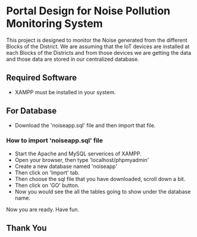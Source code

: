 # Portal Design for Noise Pollution Monitoring System

This project is designed to monitor the Noise generated from the different Blocks of the District.
We are assuming that the IoT devices are installed at each Blocks of the Districts and from those devices we are getting the data and those data are stored in our centralized database.

## Required Software
* XAMPP must be installed in your system.

## For Database
* Download the 'noiseapp.sql' file and then import that file. 

### How to import 'noiseapp.sql' file
- Start the Apache and MySQL serverices of XAMPP.
- Open your browser, then type 'localhost/phpmyadmin'
- Create a new database named 'noiseapp'
- Then click on 'Import' tab.
- Then choose the sql file that you have downloaded, scroll down a bit.
- Then click on 'GO' button.
- Now you would see the all the tables going to show under the database name.


Now you are ready. Have fun.

## Thank You
